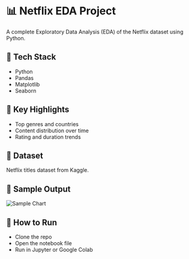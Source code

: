 # 📊 Netflix EDA Project

A complete Exploratory Data Analysis (EDA) of the Netflix dataset using Python.

## 🧰 Tech Stack
- Python
- Pandas
- Matplotlib
- Seaborn

## 📌 Key Highlights
- Top genres and countries
- Content distribution over time
- Rating and duration trends

## 📁 Dataset
Netflix titles dataset from Kaggle.

## 📸 Sample Output
![Sample Chart](images/year_trend.png)

## 🚀 How to Run
- Clone the repo
- Open the notebook file
- Run in Jupyter or Google Colab
